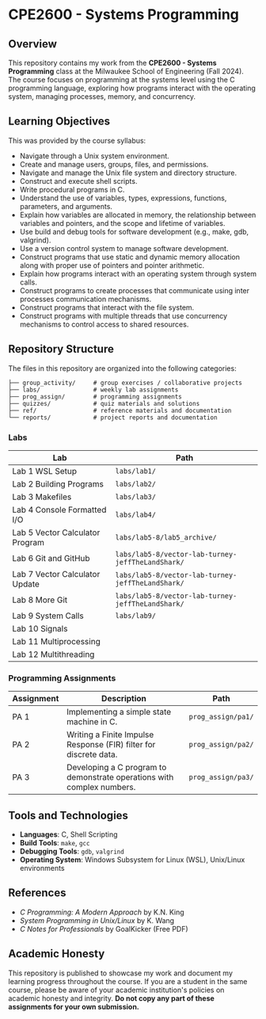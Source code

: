 # CPE2600 - Systems Programming
## Overview

This repository contains my work from the **CPE2600 - Systems Programming** class at the Milwaukee School of Engineering (Fall 2024). 
The course focuses on programming at the systems level using the C programming language, exploring how programs interact with the operating system, managing processes, memory, and concurrency.

## Learning Objectives

This was provided by the course syllabus:

- Navigate through a Unix system environment.
- Create and manage users, groups, files, and permissions.
- Navigate and manage the Unix file system and directory structure.
- Construct and execute shell scripts.
- Write procedural programs in C.
- Understand the use of variables, types, expressions, functions, parameters, and arguments.
- Explain how variables are allocated in memory, the relationship between variables and pointers, and the scope and lifetime of variables.
- Use build and debug tools for software development (e.g., make, gdb, valgrind).
- Use a version control system to manage software development.
- Construct programs that use static and dynamic memory allocation along with proper use of pointers and pointer arithmetic.
- Explain how programs interact with an operating system through system calls.
- Construct programs to create processes that communicate using inter processes communication mechanisms.
- Construct programs that interact with the file system.
- Construct programs with multiple threads that use concurrency mechanisms to control access to shared resources.

## Repository Structure

The files in this repository are organized into the following categories:

```
├── group_activity/     # group exercises / collaborative projects
├── labs/               # weekly lab assignments
├── prog_assign/        # programming assignments
├── quizzes/            # quiz materials and solutions
├── ref/                # reference materials and documentation
└── reports/            # project reports and documentation
```

### Labs

| Lab                             | Path                                              |
|---------------------------------|---------------------------------------------------|
| Lab 1 WSL Setup                 | `labs/lab1/`                                      |
| Lab 2 Building Programs         | `labs/lab2/`                                      |
| Lab 3 Makefiles                 | `labs/lab3/`                                      |
| Lab 4 Console Formatted I/O     | `labs/lab4/`                                      |
| Lab 5 Vector Calculator Program | `labs/lab5-8/lab5_archive/`                       |
| Lab 6 Git and GitHub            | `labs/lab5-8/vector-lab-turney-jeffTheLandShark/` |
| Lab 7 Vector Calculator Update  | `labs/lab5-8/vector-lab-turney-jeffTheLandShark/` |
| Lab 8 More Git                  | `labs/lab5-8/vector-lab-turney-jeffTheLandShark/` |
| Lab 9 System Calls              | `labs/lab9/`                                      |
| Lab 10 Signals                  |                                                   |
| Lab 11 Multiprocessing          |                                                   |
| Lab 12 Multithreading           |                                                   |

### Programming Assignments

| Assignment | Description                                                            | Path               |
|------------|------------------------------------------------------------------------|--------------------|
| PA 1       | Implementing a simple state machine in C.                              | `prog_assign/pa1/` |
| PA 2       | Writing a Finite Impulse Response (FIR) filter for discrete data.      | `prog_assign/pa2/` |
| PA 3       | Developing a C program to demonstrate operations with complex numbers. | `prog_assign/pa3/` |

## Tools and Technologies

- **Languages**: C, Shell Scripting
- **Build Tools**: `make`, `gcc`
- **Debugging Tools**: `gdb`, `valgrind`
- **Operating System**: Windows Subsystem for Linux (WSL), Unix/Linux environments

## References

- *C Programming: A Modern Approach* by K.N. King
- *System Programming in Unix/Linux* by K. Wang
- *C Notes for Professionals* by GoalKicker (Free PDF)

## Academic Honesty

This repository is published to showcase my work and document my learning progress throughout the course. If you are a student in the same course, please be aware of your academic institution's policies on academic honesty and integrity. **Do not copy any part of these assignments for your own submission.**
